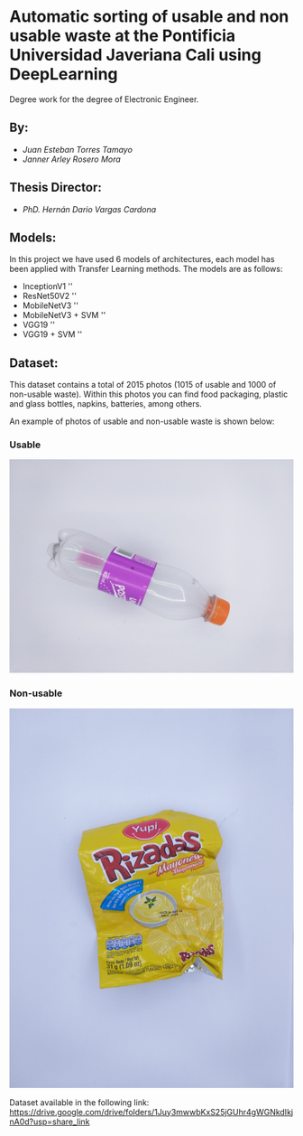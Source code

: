 # Automatic sorting of usable and non usable waste at the Pontificia Universidad Javeriana Cali using DeepLearning 
Degree work for the degree of Electronic Engineer.

## By: 
  - *Juan Esteban Torres Tamayo*
  - *Janner Arley Rosero Mora*
 
## Thesis Director:
  - *PhD. Hernán Dario Vargas Cardona*

## Models:
In this project we have used 6 models of architectures, each model has been applied with Transfer Learning methods. The models are as follows:

- InceptionV1 '<Fine Tuning>'
- ResNet50V2 '<Fine Tuning>'
- MobileNetV3 '<Fine Tuning>'
- MobileNetV3 + SVM '<Feature extractor>'
- VGG19 '<Fine Tuning>'
- VGG19 + SVM '<Feature extractor>'

## Dataset:
This dataset contains a total of 2015 photos (1015 of usable and 1000 of non-usable waste). Within this photos you can find food packaging, plastic and glass bottles, napkins, batteries, among others.

An example of photos of usable and non-usable waste is shown below:

### Usable
![Usable waste picture](51.jpg)

### Non-usable
![Non-usable waste picture](147.jpg)

Dataset available in the following link: https://drive.google.com/drive/folders/1Juy3mwwbKxS25jGUhr4gWGNkdIkjnA0d?usp=share_link
